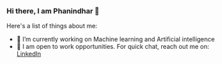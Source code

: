 ### Hi there, I am Phanindhar 👋



Here's a list of things about me:

- 🔭 I’m currently working on Machine learning and Artificial intelligence    
- 💬  I am open to work opportunities. For quick chat, reach out me on:
         [LinkedIn](https://www.linkedin.com/in/phani6/)
      


